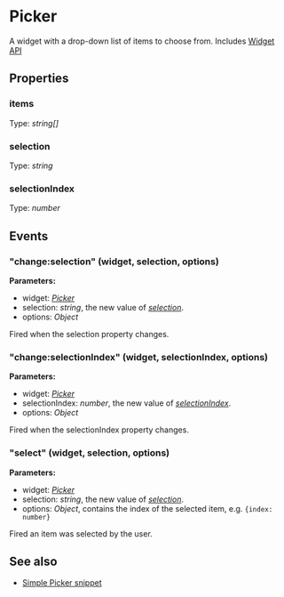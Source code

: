 ---
---
# Picker
A widget with a drop-down list of items to choose from.
Includes [Widget API](Widget.md)

## Properties
### items
Type: *string[]*

### selection
Type: *string*

### selectionIndex
Type: *number*


## Events
### "change:selection" (widget, selection, options)

**Parameters:**

- widget: *[Picker](Picker.md)*
- selection: *string*, the new value of *[selection](#selection)*.
- options: *Object*

Fired when the selection property changes.

### "change:selectionIndex" (widget, selectionIndex, options)

**Parameters:**

- widget: *[Picker](Picker.md)*
- selectionIndex: *number*, the new value of *[selectionIndex](#selectionindex)*.
- options: *Object*

Fired when the selectionIndex property changes.

### "select" (widget, selection, options)

**Parameters:**

- widget: *[Picker](Picker.md)*
- selection: *string*, the new value of *[selection](#selection)*.
- options: *Object*, contains the index of the selected item, e.g. `{index: number}`

Fired an item was selected by the user.


## See also
- [Simple Picker snippet](https://github.com/eclipsesource/tabris-js/blob/v1.2.0/snippets/picker/picker.js)
